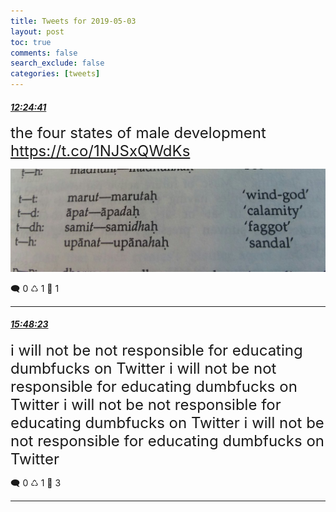 ```yaml
---
title: Tweets for 2019-05-03
layout: post
toc: true
comments: false
search_exclude: false
categories: [tweets]
---
```



#### <a href = "https://twitter.com/deepfates/status/1124379266727141376">*12:24:41*</a>

<font size="5">the four states of male development  https://t.co/1NJSxQWdKs</font>

![image from twitter](/images/D5qY49rUIAIMVUw.jpg)


🗨️ 0 ♺ 1 🤍  1   

---
    
#### <a href = "https://twitter.com/deepfates/status/1124430527505653760">*15:48:23*</a>

<font size="5">i will not be not responsible for educating dumbfucks on Twitter i will not be not responsible for educating dumbfucks on Twitter i will not be not responsible for educating dumbfucks on Twitter i will not be not responsible for educating dumbfucks on Twitter</font>



🗨️ 0 ♺ 1 🤍  3   

---
    
            

